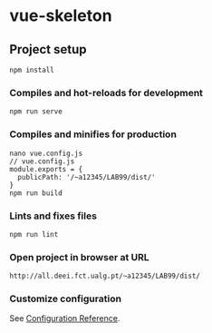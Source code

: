 # vue-skeleton

## Project setup
```
npm install
```

### Compiles and hot-reloads for development
```
npm run serve
```

### Compiles and minifies for production
```
nano vue.config.js
// vue.config.js
module.exports = {
  publicPath: '/~a12345/LAB99/dist/'
}
npm run build
```

### Lints and fixes files
```
npm run lint
```

### Open project in browser at URL
```
http://all.deei.fct.ualg.pt/~a12345/LAB99/dist/
```

### Customize configuration
See [Configuration Reference](https://cli.vuejs.org/config/).
